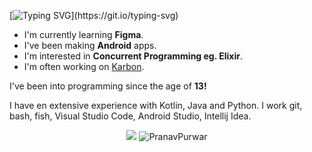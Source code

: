 
[![Typing SVG](https://readme-typing-svg.demolab.com?font=Fira+Code&duration=3000&pause=600&color=229C43&width=435&lines=Hi%2C+I'm+Rohit.;I+do+Android.;I+love+Linux.)](https://git.io/typing-svg)

- I'm currently learning **Figma**.
- I've been making **Android** apps.
- I'm interested in **Concurrent Programming eg. Elixir**.
- I'm often working on [Karbon](https://github.com/RohitKushvaha01/Xed-Editor).

I've been into programming since the age of **13!**

I have en extensive experience with Kotlin, Java and Python.
I work git, bash, fish, Visual Studio Code, Android Studio, Intellij Idea.

<p align="center">

  <img src="https://github-readme-stats-one-bice.vercel.app/api?username=RohitKushvaha01&show_icons=true&include_all_commits=true&count_private=true&bg_color=00000000&text_color=808080&hide_border=true&show=reviews,discussions_started,discussions_answered,prs_merged,prs_merged_percentage&role=OWNER,ORGANIZATION_MEMBER,COLLABORATOR" />
  <img src="https://github-readme-streak-stats.herokuapp.com?user=RohitKushvaha01&theme=onedark&hide_border=true&background=00000000&stroke=80808080" alt="PranavPurwar" />
</p>



